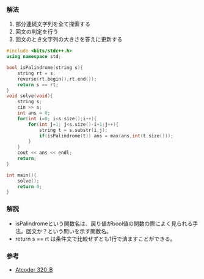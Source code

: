 ### 解法
1. 部分連続文字列を全て探索する
2. 回文の判定を行う
3. 回文のとき文字列の大きさを答えに更新する

``` cpp
#include <bits/stdc++.h>
using namespace std;

bool isPalindrome(string s){
    string rt = s;
    reverse(rt.begin(),rt.end());
    return s == rt;
}
void solve(void){
    string s;
    cin >> s;
    int ans = 0;
    for(int i=0; i<s.size();i++){
        for(int j=1; j<s.size()-i+1;j++){
            string t = s.substr(i,j);
            if(isPalindrome(t)) ans = max(ans,int(t.size()));
        }
    }
    cout << ans << endl;
    return;
}

int main(){
    solve();
    return 0;
}

```

### 解説
- isPalindromeという関数名は、戻り値がbool値の関数の際によく見られる手法。回文か？という問いを示す関数名。
- return s == rt は条件文で比較せずとも1行で済ますことができる。
### 参考
- [Atcoder 320_B](https://atcoder.jp/contests/abc320/tasks/abc320_b)